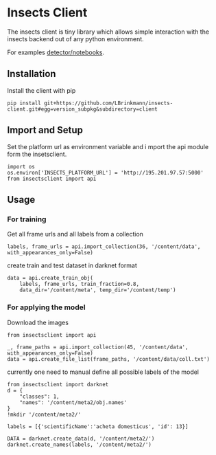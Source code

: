 # Insects Client

The insects client is tiny library which allows simple interaction with the
insects backend out of any python environment.

For examples [detector/notebooks](detector/notebooks).

## Installation

Install the client with pip

```
pip install git+https://github.com/LBrinkmann/insects-client.git#egg=version_subpkg&subdirectory=client
```

## Import and Setup

Set the platform url as environment variable and i
mport the api module form the insetsclient.

```
import os
os.environ['INSECTS_PLATFORM_URL'] = 'http://195.201.97.57:5000'
from insectsclient import api
```

## Usage

### For training

Get all frame urls and all labels from a collection

```
labels, frame_urls = api.import_collection(36, '/content/data', with_appearances_only=False)
```

create train and test dataset in darknet format

```
data = api.create_train_obj(
    labels, frame_urls, train_fraction=0.8,
    data_dir='/content/meta', temp_dir='/content/temp')
```

### For applying the model

Download the images

```
from insectsclient import api

_, frame_paths = api.import_collection(45, '/content/data', with_appearances_only=False)
data = api.create_file_list(frame_paths, '/content/data/coll.txt')
```

currently one need to manual define all possible labels of the model

```
from insectsclient import darknet
d = {
    "classes": 1,
    "names": '/content/meta2/obj.names'
}
!mkdir '/content/meta2/'

labels = [{'scientificName':'acheta domesticus', 'id': 13}]

DATA = darknet.create_data(d, '/content/meta2/')
darknet.create_names(labels, '/content/meta2/')
```
